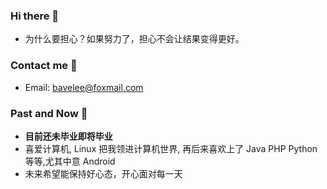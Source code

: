 ### Hi there 👋
- 为什么要担心？如果努力了，担心不会让结果变得更好。

### Contact me 💬
- Email: bavelee@foxmail.com

### Past and Now 🔭
- **目前还未毕业即将毕业**
- 喜爱计算机, Linux 把我领进计算机世界, 再后来喜欢上了 Java PHP Python 等等,尤其中意 Android
- 未来希望能保持好心态，开心面对每一天

<!--
**bavelee/bavelee** is a ✨ _special_ ✨ repository because its `README.md` (this file) appears on your GitHub profile.

Here are some ideas to get you started:

- 🔭 I’m currently working on ...
- 🌱 I’m currently learning ...
- 👯 I’m looking to collaborate on ...
- 🤔 I’m looking for help with ...
- 💬 Ask me about ...
- 📫 How to reach me: ...
- 😄 Pronouns: ...
- ⚡ Fun fact: ...
-->
